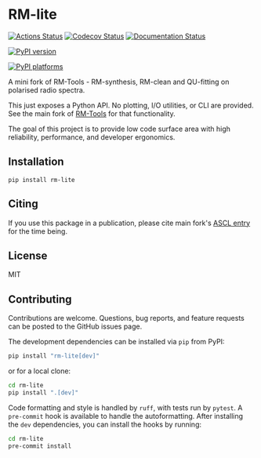 # RM-lite

[![Actions Status][actions-badge]][actions-link]
[![Codecov Status][codecov-badge]][codecov-link]
[![Documentation Status][rtd-badge]][rtd-link]

[![PyPI version][pypi-version]][pypi-link]

<!-- [![Conda-Forge][conda-badge]][conda-link] -->

[![PyPI platforms][pypi-platforms]][pypi-link]

<!-- [![GitHub Discussion][github-discussions-badge]][github-discussions-link] -->

<!-- SPHINX-START -->

<!-- prettier-ignore-start -->
[codecov-link]:             https://codecov.io/gh/AlecThomson/rm-lite
[codecov-badge]:            https://codecov.io/gh/AlecThomson/rm-lite/graph/badge.svg?token=7EARBRN20D
[actions-badge]:            https://github.com/AlecThomson/rm-lite/workflows/CI/badge.svg
[actions-link]:             https://github.com/AlecThomson/rm-lite/actions
[conda-badge]:              https://img.shields.io/conda/vn/conda-forge/rm-lite
[conda-link]:               https://github.com/conda-forge/rm-lite-feedstock
[github-discussions-badge]: https://img.shields.io/static/v1?label=Discussions&message=Ask&color=blue&logo=github
[github-discussions-link]:  https://github.com/AlecThomson/rm-lite/discussions
[pypi-link]:                https://pypi.org/project/rm-lite/
[pypi-platforms]:           https://img.shields.io/pypi/pyversions/rm-lite
[pypi-version]:             https://img.shields.io/pypi/v/rm-lite
[rtd-badge]:                https://readthedocs.org/projects/rm-lite/badge/?version=latest
[rtd-link]:                 https://rm-lite.readthedocs.io/en/latest/?badge=latest

<!-- prettier-ignore-end -->

A mini fork of RM-Tools - RM-synthesis, RM-clean and QU-fitting on polarised
radio spectra.

This just exposes a Python API. No plotting, I/O utilities, or CLI are provided.
See the main fork of [RM-Tools](https://github.com/CIRADA-Tools/RM-Tools) for
that functionality.

The goal of this project is to provide low code surface area with high
reliability, performance, and developer ergonomics.

## Installation

```
pip install rm-lite
```

## Citing

If you use this package in a publication, please cite main fork's
[ASCL entry](https://ui.adsabs.harvard.edu/abs/2020ascl.soft05003P/abstract) for
the time being.

## License

MIT

## Contributing

Contributions are welcome. Questions, bug reports, and feature requests can be
posted to the GitHub issues page.

The development dependencies can be installed via `pip` from PyPI:

```bash
pip install "rm-lite[dev]"
```

or for a local clone:

```bash
cd rm-lite
pip install ".[dev]"
```

Code formatting and style is handled by `ruff`, with tests run by `pytest`. A
`pre-commit` hook is available to handle the autoformatting. After installing
the `dev` dependencies, you can install the hooks by running:

```bash
cd rm-lite
pre-commit install
```
